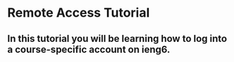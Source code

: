 # Remote Access Tutorial

## In this tutorial you will be learning how to log into a course-specific account on **ieng6**. 
